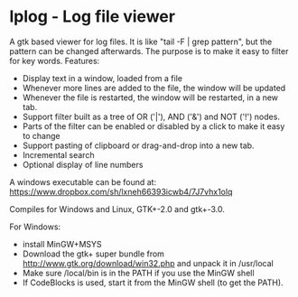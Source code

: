 lplog - Log file viewer
=======================

A gtk based viewer for log files.
It is like "tail -F | grep pattern", but the pattern can be changed afterwards.
The purpose is to make it easy to filter for key words.
Features:
* Display text in a window, loaded from a file
* Whenever more lines are added to the file, the window will be updated
* Whenever the file is restarted, the window will be restarted, in a new tab.
* Support filter built as a tree of OR ('|'), AND ('&') and NOT ('!') nodes.
* Parts of the filter can be enabled or disabled by a click to make it easy to change
* Support pasting of clipboard or drag-and-drop into a new tab.
* Incremental search
* Optional display of line numbers

A windows executable can be found at: https://www.dropbox.com/sh/lxneh66393icwb4/7J7vhx1olq

Compiles for Windows and Linux, GTK+-2.0 and gtk+-3.0.

For Windows:
* install MinGW+MSYS
* Download the gtk+ super bundle from http://www.gtk.org/download/win32.php and unpack it in /usr/local
* Make sure /local/bin is in the PATH if you use the MinGW shell
* If CodeBlocks is used, start it from the MinGW shell (to get the PATH).
